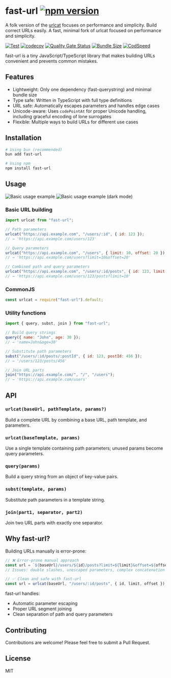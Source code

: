 # fast-url [![npm version](https://img.shields.io/npm/v/fast-url.svg?style=flat)](https://www.npmjs.com/package/fast-url)

A folk version of the [urlcat](https://github.com/balazsbotond/urlcat) focuses on performance and simplicity.
Build correct URLs easily. A fast, minimal fork of urlcat focused on performance and simplicity.

[![Test](https://github.com/hckhanh/fast-url/actions/workflows/test.yml/badge.svg)](https://github.com/hckhanh/fast-url/actions/workflows/test.yml)
[![codecov](https://codecov.io/github/hckhanh/fast-url/graph/badge.svg?token=6W7S96H6OT)](https://codecov.io/github/hckhanh/fast-url)
[![Quality Gate Status](https://sonarcloud.io/api/project_badges/measure?project=hckhanh_fast-url&metric=alert_status)](https://sonarcloud.io/summary/new_code?id=hckhanh_fast-url)
[![Bundle Size](https://badgen.net/bundlephobia/minzip/fast-url)](https://bundlephobia.com/result?p=fast-url)
[![CodSpeed](https://img.shields.io/endpoint?url=https://codspeed.io/badge.json)](https://codspeed.io/hckhanh/fast-url)

fast-url is a tiny JavaScript/TypeScript library that makes building URLs convenient and prevents common mistakes.

## Features

- Lightweight: Only one dependency (fast-querystring) and minimal bundle size
- Type safe: Written in TypeScript with full type definitions
- URL safe: Automatically escapes parameters and handles edge cases
- Unicode-aware: Uses `codePointAt` for proper Unicode handling, including graceful encoding of lone surrogates
- Flexible: Multiple ways to build URLs for different use cases

## Installation

```bash
# Using bun (recommended)
bun add fast-url

# Using npm
npm install fast-url
```

## Usage

![Basic usage example](docs/urlcat-basic-usage.svg#gh-light-mode-only)
![Basic usage example (dark mode)](docs/urlcat-basic-usage-dark.svg#gh-dark-mode-only)

### Basic URL building

```javascript
import urlcat from "fast-url";

// Path parameters
urlcat("https://api.example.com", "/users/:id", { id: 123 });
// → 'https://api.example.com/users/123'

// Query parameters
urlcat("https://api.example.com", "/users", { limit: 10, offset: 20 });
// → 'https://api.example.com/users?limit=10&offset=20'

// Combined path and query parameters
urlcat("https://api.example.com", "/users/:id/posts", { id: 123, limit: 10 });
// → 'https://api.example.com/users/123/posts?limit=10'
```

### CommonJS

```javascript
const urlcat = require("fast-url").default;
```

### Utility functions

```javascript
import { query, subst, join } from "fast-url";

// Build query strings
query({ name: "John", age: 30 });
// → 'name=John&age=30'

// Substitute path parameters
subst("/users/:id/posts/:postId", { id: 123, postId: 456 });
// → '/users/123/posts/456'

// Join URL parts
join("https://api.example.com/", "/", "/users");
// → 'https://api.example.com/users'
```

## API

### `urlcat(baseUrl, pathTemplate, params?)`

Build a complete URL by combining a base URL, path template, and parameters.

### `urlcat(baseTemplate, params)`

Use a single template containing path parameters; unused params become query parameters.

### `query(params)`

Build a query string from an object of key-value pairs.

### `subst(template, params)`

Substitute path parameters in a template string.

### `join(part1, separator, part2)`

Join two URL parts with exactly one separator.

## Why fast-url?

Building URLs manually is error-prone:

```javascript
// ❌ Error-prone manual approach
const url = `${baseUrl}/users/${id}/posts?limit=${limit}&offset=${offset}`;
// Issues: double slashes, unescaped parameters, complex concatenation
```

```javascript
// ✅ Clean and safe with fast-url
const url = urlcat(baseUrl, "/users/:id/posts", { id, limit, offset });
```

fast-url handles:

- Automatic parameter escaping
- Proper URL segment joining
- Clean separation of path and query parameters

## Contributing

Contributions are welcome! Please feel free to submit a Pull Request.

## License

MIT
